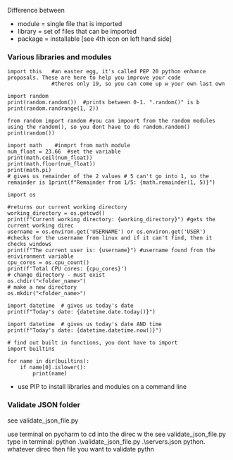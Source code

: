 Difference between
- module = single file that is imported
- library = set of files that can be imported
- package = installable [see 4th icon on left hand side]

### Various libraries and modules

````
import this   #an easter egg, it's called PEP 20 python enhance proposals. These are here to help you improve your code
              #theres only 19, so you can come up w your own last own
````
````
import random
print(random.random())  #prints between 0-1. ".random()" is b
print(random.randrange(1, 2))

from random import random #you can impoort from the random modules using the random(), so you dont have to do random.random()
print(random())
````
````
import math    #inmprt from math module
num_float = 23.66  #set the variable
print(math.ceil(num_float))
print(math.floor(num_float))
print(math.pi)
# gives us remainder of the 2 values # 5 can't go into 1, so the remainder is 1print(f"Remainder from 1/5: {math.remainder(1, 5)}")
````
````
import os

#returns our current working directory
working_directory = os.getcwd()
print(f"Current working directory: {working_directory}") #gets the current working direc
username = os.environ.get('USERNAME') or os.environ.get('USER') #checks for the username from linux and if it can't find, then it checks windows
print(f"The current user is: {username}") #username found from the enivironment variable
cpu_cores = os.cpu_count()
print(f'Total CPU cores: {cpu_cores}')
# change directory - must exist
os.chdir("<folder_name>")
# make a new directory
os.mkdir("<folder_name>")

````
````
import datetime  # gives us today's date
print(f"Today's date: {datetime.date.today()}")
````
````
import datetime  # gives us today's date AND time
print(f"Today's date: {datetime.datetime.now()}")
````
````
# find out built in functions, you dont have to import
import builtins

for name in dir(builtins):
    if name[0].islower():
        print(name)
````

- use PIP to install libraries and modules on a command line


### Validate JSON folder 
see validate_json_file.py

use terminal on pycharm to cd into the direc w the see validate_json_file.py
type in terminal:  python .\validate_json_file.py .\servers.json
python. whatever direc then file you want to validate
pythn